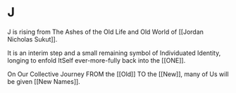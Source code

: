 # J

J is rising from The Ashes of the Old Life and Old World of [[Jordan Nicholas Sukut]]. 

It is an interim step and a small remaining symbol of Individuated Identity, longing to enfold ItSelf ever-more-fully back into the [[ONE]].  

On Our Collective Journey FROM the [[Old]] TO the [[New]], many of Us will be given [[New Names]]. 